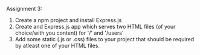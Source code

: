Assignment 3:

1. Create a npm project and install Express.js
2. Create and Express.js app which serves two HTML files (of your choice/with you content) for '/' and '/users'
3. Add some static (.js or .css) files to your project that should be required by atleast one of your HTML files.